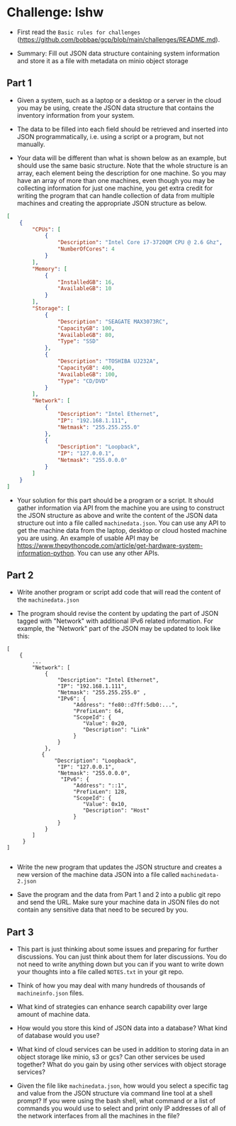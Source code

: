 # Challenge: lshw

* First read the `Basic rules for challenges` (https://github.com/bobbae/gcp/blob/main/challenges/README.md). 

* Summary: Fill out JSON data structure containing system information and store it as a file with metadata on minio object storage


## Part 1

* Given a system, such as a laptop or a desktop or a server 
in the cloud you may be using, create the JSON data structure that 
contains the inventory information from your system. 

* The data to be filled into each field should be
retrieved and inserted into JSON programmatically, i.e. using a script or a program, but not manually. 

* Your data will be different than what is
shown below as an example, but should use the same basic structure. Note that the whole structure is an array, each element being the description for one machine. So
you may have an array of more than one machines, even though you may be collecting information for just one machine, you get extra credit for writing the program
that can handle collection of data from multiple machines and creating the appropriate JSON structure as below.


```json
[
    {
        "CPUs": [
            {
                "Description": "Intel Core i7-3720QM CPU @ 2.6 Ghz",
                "NumberOfCores": 4
            }  
        ],
        "Memory": [
            {
                "InstalledGB": 16,
                "AvailableGB": 10
            }
        ],
        "Storage": [
            {
                "Description": "SEAGATE MAX3073RC",
                "CapacityGB": 100,
                "AvailableGB": 80,
                "Type": "SSD"
            },
            { 
                "Description": "TOSHIBA UJ232A",
                "CapacityGB": 400,
                "AvailableGB": 100,
                "Type": "CD/DVD"
            }
        ],
        "Network": [
            {
                "Description": "Intel Ethernet",
                "IP": "192.168.1.111",
                "Netmask": "255.255.255.0" 
            },
            {
                "Description": "Loopback",
                "IP": "127.0.0.1",
                "Netmask": "255.0.0.0"
            }
        ]
    }
]

```

* Your solution for this part should be a program or a script. It should gather information via API from the machine you are using to construct the JSON structure as above and write the content of the JSON data structure out into a file called `machinedata.json`.  You can use any API to get the machine data from the laptop, desktop or cloud hosted machine you are using.  An example of usable API may be https://www.thepythoncode.com/article/get-hardware-system-information-python.  You can use any other APIs.

## Part 2

* Write another program or script  add code that will read the content of the `machinedata.json`

* The program should revise the content by updating the part of JSON tagged with "Network" with additional IPv6 related information. For example, the "Network" part of the JSON may be updated to look like this:

```
[ 
    {
        ...
        "Network": [
            {
                "Description": "Intel Ethernet",
                "IP": "192.168.1.111",
                "Netmask": "255.255.255.0" ,
                "IPv6": {
                     "Address": "fe80::d7ff:5db0:...",
                     "PrefixLen": 64,
                     "ScopeId": { 
                        "Value": 0x20,
                        "Description": "Link"
                     }
                }
            },
           {
               "Description": "Loopback",
                "IP": "127.0.0.1",
                "Netmask": "255.0.0.0",
                 "IPv6": {
                     "Address": "::1",
                     "PrefixLen": 128,
                     "ScopeId": { 
                        "Value": 0x10,
                        "Description": "Host"
                     }
                }
            }
        ]
     }
]
            
```

* Write the new program that updates the JSON structure and creates a new version of the machine data JSON into a file called `machinedata-2.json`

* Save the program and the data from Part 1 and 2 into a public git repo and send the URL.  Make sure your machine data in JSON files do not contain any sensitive data that need to be secured by you.

## Part 3

* This part is just thinking about some issues and preparing for further discussions. You can just think about them for later discussions. You do not need to write anything down but you can if you want to write down your thoughts into a file called `NOTES.txt` in your git repo.

* Think of how you may deal with many hundreds of thousands of `machineinfo.json` files.

* What kind of strategies can enhance search capability over large amount of machine data.  
* How would you store this kind of JSON data into a database?  What kind of database would you use?
* What kind of cloud services can be used in addition to storing  data in an object storage like minio, s3 or gcs?  Can other services be used together? What do you gain by using other services with object storage services?

* Given the file like `machinedata.json`, how would you select a specific tag and value from the JSON structure via command line tool at a shell prompt? If you were using
the bash shell, what command or a list of commands you would use to select and print only IP addresses of all of the network interfaces from all the machines in the file?

